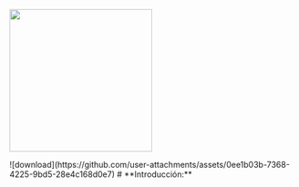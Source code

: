 <p align="left">
  <img src="https://semanadelcannabis.cayetano.edu.pe/assets/img/logo-upch.png" width="250">
 
</p>
![download](https://github.com/user-attachments/assets/0ee1b03b-7368-4225-9bd5-28e4c168d0e7)
# **Introducción:**
